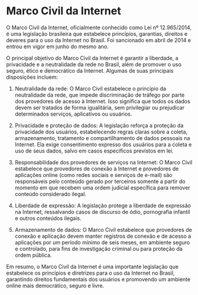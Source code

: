 # Marco Civil da Internet

O Marco Civil da Internet, oficialmente conhecido como Lei nº 12.965/2014, é uma legislação brasileira que estabelece princípios, garantias, direitos e deveres para o uso da Internet no Brasil. Foi sancionado em abril de 2014 e entrou em vigor em junho do mesmo ano.

O principal objetivo do Marco Civil da Internet é garantir a liberdade, a privacidade e a neutralidade da rede no Brasil, além de promover o uso seguro, ético e democrático da Internet. Algumas de suas principais disposições incluem:

1. Neutralidade da rede: O Marco Civil estabelece o princípio da neutralidade da rede, que impede discriminação de tráfego por parte dos provedores de acesso à Internet. Isso significa que todos os dados devem ser tratados de forma igualitária, sem privilegiar ou prejudicar determinados serviços, aplicativos ou usuários.

2. Privacidade e proteção de dados: A legislação reforça a proteção da privacidade dos usuários, estabelecendo regras claras sobre a coleta, armazenamento, tratamento e compartilhamento de dados pessoais na Internet. Ela exige consentimento expresso dos usuários para a coleta e uso de seus dados, salvo em casos específicos previstos em lei.

3. Responsabilidade dos provedores de serviços na Internet: O Marco Civil estabelece que provedores de conexão à Internet e provedores de aplicações online (como redes sociais e serviços de e-mail) são responsáveis pelo conteúdo gerado por terceiros somente a partir do momento em que recebem uma ordem judicial específica para remover conteúdo considerado ilegal.

4. Liberdade de expressão: A legislação protege a liberdade de expressão na Internet, ressalvando casos de discurso de ódio, pornografia infantil e outros conteúdos ilegais.

5. Armazenamento de dados: O Marco Civil estabelece que provedores de conexão e aplicação devem manter registros de conexão e de acesso a aplicações por um período mínimo de seis meses, em ambiente seguro e controlado, para fins de investigação criminal ou para proteção da ordem pública.

Em resumo, o Marco Civil da Internet é uma importante legislação que estabelece os princípios e diretrizes para o uso da Internet no Brasil, garantindo direitos fundamentais dos usuários e promovendo um ambiente online mais democrático, seguro e livre.
